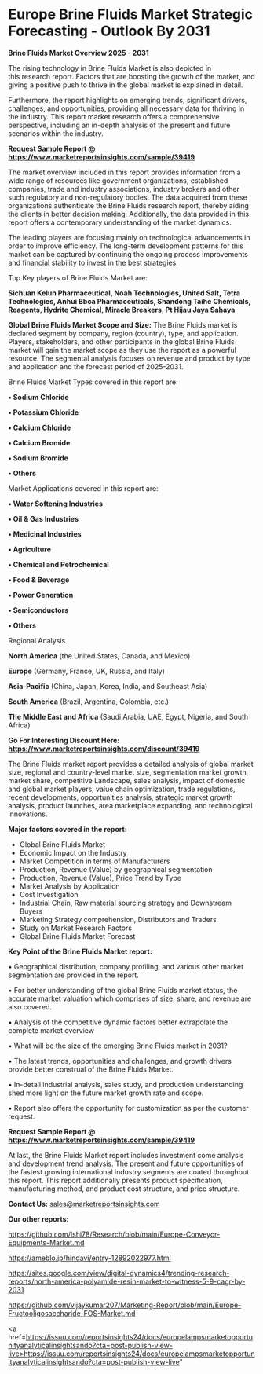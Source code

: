# Europe Brine Fluids Market Strategic Forecasting - Outlook By 2031

<Strong> Brine Fluids Market Overview 2025 - 2031</strong>

The rising technology in Brine Fluids Market is also depicted in this research report. Factors that are boosting the growth of the market, and giving a positive push to thrive in the global market is explained in detail.

Furthermore, the report highlights on emerging trends, significant drivers, challenges, and opportunities, providing all necessary data for thriving in the industry. This report market research offers a comprehensive perspective, including an in-depth analysis of the present and future scenarios within the industry.

<strong>Request Sample Report @ <a href=https://www.marketreportsinsights.com/sample/39419>https://www.marketreportsinsights.com/sample/39419</a></strong>

The market overview included in this report provides information from a wide range of resources like government organizations, established companies, trade and industry associations, industry brokers and other such regulatory and non-regulatory bodies. The data acquired from these organizations authenticate the Brine Fluids research report, thereby aiding the clients in better decision making. Additionally, the data provided in this report offers a contemporary understanding of the market dynamics.

The leading players are focusing mainly on technological advancements in order to improve efficiency. The long-term development patterns for this market can be captured by continuing the ongoing process improvements and financial stability to invest in the best strategies.

Top Key players of Brine Fluids Market are:

<strong>Sichuan Kelun Pharmaceutical, Noah Technologies, United Salt, Tetra Technologies, Anhui Bbca Pharmaceuticals, Shandong Taihe Chemicals, Reagents, Hydrite Chemical, Miracle Breakers, Pt Hijau Jaya Sahaya</strong>

<strong><b>Global Brine Fluids Market Scope and Size:</b></strong>
The Brine Fluids market is declared segment by company, region (country), type, and application. Players, stakeholders, and other participants in the global Brine Fluids market will gain the market scope as they use the report as a powerful resource. The segmental analysis focuses on revenue and product by type and application and the forecast period of 2025-2031.

Brine Fluids Market Types covered in this report are:

<strong>•  Sodium Chloride

•  Potassium Chloride

•  Calcium Chloride

•  Calcium Bromide

•  Sodium Bromide

•  Others</strong>

Market Applications covered in this report are:

<strong>•  Water Softening Industries

•  Oil & Gas Industries

•  Medicinal Industries

•  Agriculture

•  Chemical and Petrochemical

•  Food & Beverage

•  Power Generation

•  Semiconductors

•  Others</strong> 

Regional Analysis

<strong>North America</strong> (the United States, Canada, and Mexico)

<strong>Europe</strong> (Germany, France, UK, Russia, and Italy)

<strong>Asia-Pacific</strong> (China, Japan, Korea, India, and Southeast Asia)

<strong>South America</strong> (Brazil, Argentina, Colombia, etc.)

<strong>The Middle East and Africa</strong> (Saudi Arabia, UAE, Egypt, Nigeria, and South Africa)

<strong>Go For Interesting Discount Here: <a href=https://www.marketreportsinsights.com/discount/39419>https://www.marketreportsinsights.com/discount/39419</a></strong>

The Brine Fluids market report provides a detailed analysis of global market size, regional and country-level market size, segmentation market growth, market share, competitive Landscape, sales analysis, impact of domestic and global market players, value chain optimization, trade regulations, recent developments, opportunities analysis, strategic market growth analysis, product launches, area marketplace expanding, and technological innovations.

<strong><b>Major factors covered in the report:</b></strong>
<ul>
  <li>Global Brine Fluids Market </li>
  <li>Economic Impact on the Industry</li>
  <li>Market Competition in terms of Manufacturers</li>
  <li>Production, Revenue (Value) by geographical segmentation</li>
  <li>Production, Revenue (Value), Price Trend by Type</li>
  <li>Market Analysis by Application</li>
  <li>Cost Investigation</li>
  <li>Industrial Chain, Raw material sourcing strategy and Downstream Buyers</li>
  <li>Marketing Strategy comprehension, Distributors and Traders</li>
  <li>Study on Market Research Factors</li>
  <li>Global Brine Fluids Market Forecast</li>
</ul>

<strong><b>Key Point of the Brine Fluids Market report:</b></strong>

• Geographical distribution, company profiling, and various other market segmentation are provided in the report.

• For better understanding of the global Brine Fluids market status, the accurate market valuation which comprises of size, share, and revenue are also covered.

• Analysis of the competitive dynamic factors better extrapolate the complete market overview

• What will be the size of the emerging Brine Fluids market in 2031?

• The latest trends, opportunities and challenges, and growth drivers provide better construal of the Brine Fluids Market.

• In-detail industrial analysis, sales study, and production understanding shed more light on the future market growth rate and scope.

• Report also offers the opportunity for customization as per the customer request.

<strong>Request Sample Report @ <a href=https://www.marketreportsinsights.com/sample/39419>https://www.marketreportsinsights.com/sample/39419</a></strong>

At last, the Brine Fluids Market report includes investment come analysis and development trend analysis. The present and future opportunities of the fastest growing international industry segments are coated throughout this report. This report additionally presents product specification, manufacturing method, and product cost structure, and price structure.

<strong>Contact Us:</strong>
sales@marketreportsinsights.com

<strong>Our other reports:</strong>

<a href=https://github.com/Ishi78/Research/blob/main/Europe-Conveyor-Equipments-Market.md>https://github.com/Ishi78/Research/blob/main/Europe-Conveyor-Equipments-Market.md</a>

<a href=https://ameblo.jp/hindavi/entry-12892022977.html>https://ameblo.jp/hindavi/entry-12892022977.html</a>

<a href=https://sites.google.com/view/digital-dynamics4/trending-research-reports/north-america-polyamide-resin-market-to-witness-5-9-cagr-by-2031>https://sites.google.com/view/digital-dynamics4/trending-research-reports/north-america-polyamide-resin-market-to-witness-5-9-cagr-by-2031</a>

<a href=https://github.com/vijaykumar207/Marketing-Report/blob/main/Europe-Fructooligosaccharide-FOS-Market.md>https://github.com/vijaykumar207/Marketing-Report/blob/main/Europe-Fructooligosaccharide-FOS-Market.md</a>

<a href=https://issuu.com/reportsinsights24/docs/europelampsmarketopportunityanalyticalinsightsando?cta=post-publish-view-live>https://issuu.com/reportsinsights24/docs/europelampsmarketopportunityanalyticalinsightsando?cta=post-publish-view-live</a>"
